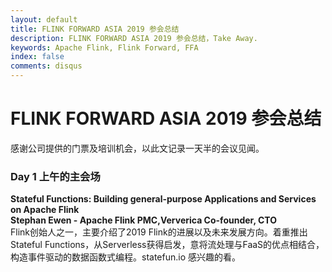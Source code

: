 ```yaml
---
layout: default
title: FLINK FORWARD ASIA 2019 参会总结
description: FLINK FORWARD ASIA 2019 参会总结，Take Away.
keywords: Apache Flink, Flink Forward, FFA
index: false
comments: disqus
---
```


# FLINK FORWARD ASIA 2019 参会总结

感谢公司提供的门票及培训机会，以此文记录一天半的会议见闻。

<h3>
<a href="#day1-morning" name="day1-morning" class="anchor"><span class="octicon octicon-link"></span></a>
Day 1 上午的主会场
</h3>

<b>Stateful Functions: Building general-purpose Applications and Services on Apache Flink</b><br>
<b>Stephan Ewen - Apache Flink PMC,Ververica Co-founder, CTO</b><br>
Flink创始人之一，主要介绍了2019 Flink的进展以及未来发展方向。着重推出Stateful Functions，从Serverless获得启发，意将流处理与FaaS的优点相结合，构造事件驱动的数据函数式编程。statefun.io 感兴趣的看。

